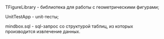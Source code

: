 TFigureLibrary - библиотека для работы с геометрическими фигурами;

UnitTestApp - unit-тесты;

mindbox.sql - sql-запрос со структурой таблиц, из которых производится извлечение данных.
